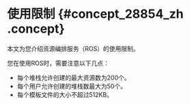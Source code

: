 # 使用限制 {#concept_28854_zh .concept}

本文为您介绍资源编排服务（ROS）的使用限制。

您在使用ROS时，需要注意以下几点：

-   每个堆栈允许创建的最大资源数为200个。
-   每个用户允许创建的堆栈数最大为50个。
-   每个模板文件的大小不超过512KB。

